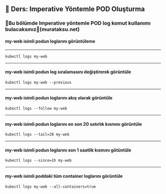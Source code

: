 ## 🧑 Ders: Imperative Yöntemle POD Oluşturma

### 📗Bu bölümde Imperative yöntemle POD log komut kullanımı bulacaksınız📗(murataksu.net)

#### my-web isimli podun loglarını görüntüleme
***
```
kubectl logs my-web
```
***
#### my-web isimli podun log sıralamasını değiştirerek görüntüle
```
kubectl logs my-web --previous
```
***
#### my-web isimli podun loglarını akış olarak görüntüle
```
kubectl logs --follow my-web
```
***
#### my-web isimli podun loglarını en son 20 satırlık kısmını görüntüle
```
kubectl logs --tail=20 my-web
```
***
#### my-web isimli podun loglarını son 1 saatlik kısmını götüntüle
```
kubectl logs --since=1h my-web
```
***
#### my-web isimli poddaki tüm container loglarını görüntüle
```
kubectl logs my-web --all-containers=true
```
